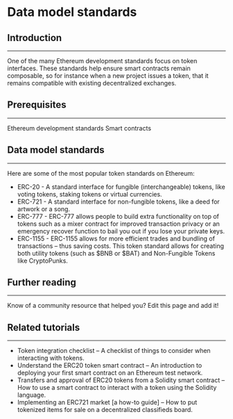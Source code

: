 # Data model standards

## Introduction

---

One of the many Ethereum development standards focus on token interfaces. These standards help ensure smart contracts remain composable, so for instance when a new project issues a token, that it remains compatible with existing decentralized exchanges.

## Prerequisites

---

Ethereum development standards
Smart contracts

## Data model standards

---

Here are some of the most popular token standards on Ethereum:

- ERC-20 - A standard interface for fungible (interchangeable) tokens, like voting tokens, staking tokens or virtual currencies.
- ERC-721 - A standard interface for non-fungible tokens, like a deed for artwork or a song.
- ERC-777 - ERC-777 allows people to build extra functionality on top of tokens such as a mixer contract for improved transaction privacy or an emergency recover function to bail you out if you lose your private keys.
- ERC-1155 - ERC-1155 allows for more efficient trades and bundling of transactions – thus saving costs. This token standard allows for creating both utility tokens (such as $BNB or $BAT) and Non-Fungible Tokens like CryptoPunks.

## Further reading

---

Know of a community resource that helped you? Edit this page and add it!

## Related tutorials

---

- Token integration checklist – A checklist of things to consider when interacting with tokens.
- Understand the ERC20 token smart contract – An introduction to deploying your first smart contract on an Ethereum test network.
- Transfers and approval of ERC20 tokens from a Solidity smart contract – How to use a smart contract to interact with a token using the Solidity language.
- Implementing an ERC721 market [a how-to guide] – How to put tokenized items for sale on a decentralized classifieds board.